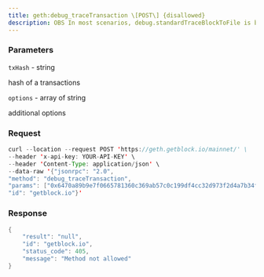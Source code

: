 ```yaml
---
title: geth:debug_traceTransaction \[POST\] {disallowed}
description: OBS In most scenarios, debug.standardTraceBlockToFile is better suitedfor tracing!The traceTransaction debugging method will attempt to run thetransaction in the exact same manner as it was executed on the network.It will replay any transaction that may have been executed prior to thisone before it will finally attempt to execute the transaction thatcorresponds to the given hash.In addition to the hash of the transaction you may give it a secondaryoptional argument, which specifies the options for this specific call.The possible options are disableStorage BOOL. Setting this to falsewill disable storage capture (default = false). disableStack BOOL.Setting this to false will disable stack capture (default = false).enableMemory BOOL. Setting this to false will enable memory capture(default = false). enableReturnData BOOL. Setting this to false willenable return data capture (default = false). tracer STRING. Settingthis will enable JavaScript-based transaction tracing, described below.If set, the previous four arguments will be ignored. timeout STRING.Overrides the default timeout of 5 seconds for JavaScript-based tracingcalls. Valid values are described here.
---
```


### Parameters


`txHash` - string

hash of a transactions

`options` - array of string

additional options

### Request

``` java
curl --location --request POST 'https://geth.getblock.io/mainnet/' \
--header 'x-api-key: YOUR-API-KEY' \
--header 'Content-Type: application/json' \
--data-raw '{"jsonrpc": "2.0",
"method": "debug_traceTransaction",
"params": ["0x6470a89b9e7f0665781360c369ab57c0c199df4cc32d973f2d4a7b34f084c3a4"],
"id": "getblock.io"}'
```

###  Response

``` java
{
    "result": "null",
    "id": "getblock.io",
    "status_code": 405,
    "message": "Method not allowed"
}
```

